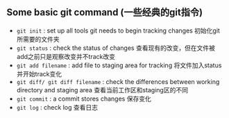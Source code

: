 ## Some basic git command (一些经典的git指令)

- `git init` : set up all tools git needs to begin tracking changes 初始化git所需要的文件夹
- `git status` : check the status of changes 查看现有的改变，但在文件被add之前只是观察改变并不track改变
- `git add filename` : add file to staging area for tracking 将文件加入status并开始track变化
- `git diff/ git diff filename` : check the differences between working directory and staging area 查看当前工作区和staging区的不同
- `git commit` : a commit stores changes 保存变化
- `git log` : check log 查看日志
